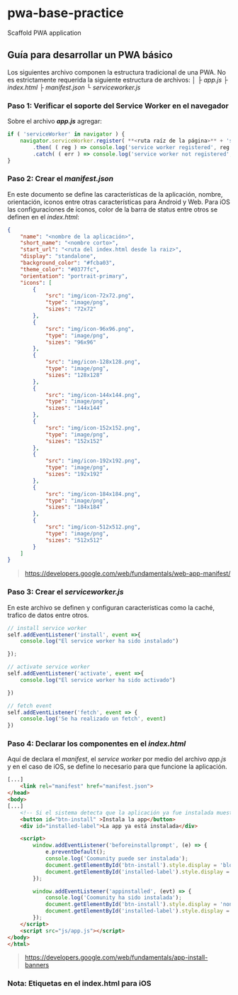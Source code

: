 # pwa-base-practice
Scaffold PWA application 

## Guía para desarrollar un PWA básico
Los siguientes archivo componen la estructura tradicional de una PWA. No es estrictamente requerida la siguiente estructura de archivos:
│
├ _app.js_
├ _index.html_
├ _manifest.json_
└ _serviceworker.js_

### Paso 1: Verificar el soporte del Service Worker en el navegador
Sobre el archivo **_app.js_** agregar:

```javascript
if ( 'serviceWorker' in navigator ) {
    navigator.serviceWorker.register( **<ruta raíz de la página>** + 'serviceworker.js')
        .then( ( reg ) => console.log('service worker registered', reg ))
        .catch( ( err ) => console.log('service worker not registered', err ));
}
```

### Paso 2: Crear el _manifest.json_
En este documento se define las características de la aplicación, nombre, orientación, iconos entre otras características para Android y Web. Para iOS las configuraciones de iconos, color de la barra de status entre otros se definen en el _index.html_:

```json
{
    "name": "<nombre de la aplicación>",
    "short_name": "<nombre corto>",
    "start_url": "<ruta del index.html desde la raiz>",
    "display": "standalone",
    "background_color": "#fcba03",
    "theme_color": "#0377fc",
    "orientation": "portrait-primary",
    "icons": [
        {
            "src": "img/icon-72x72.png",
            "type": "image/png",
            "sizes": "72x72"
        },
        {
            "src": "img/icon-96x96.png",
            "type": "image/png",
            "sizes": "96x96"
        },
        {
            "src": "img/icon-128x128.png",
            "type": "image/png",
            "sizes": "128x128"
        },
        {
            "src": "img/icon-144x144.png",
            "type": "image/png",
            "sizes": "144x144"
        },
        {
            "src": "img/icon-152x152.png",
            "type": "image/png",
            "sizes": "152x152"
        },
        {
            "src": "img/icon-192x192.png",
            "type": "image/png",
            "sizes": "192x192"
        },
        {
            "src": "img/icon-184x184.png",
            "type": "image/png",
            "sizes": "184x184"
        },
        {
            "src": "img/icon-512x512.png",
            "type": "image/png",
            "sizes": "512x512"
        }
    ]
}
```
> https://developers.google.com/web/fundamentals/web-app-manifest/

### Paso 3: Crear el _serviceworker.js_
En este archivo se definen y configuran características como la caché, trafico de datos entre otros.

```javascript
// install service worker
self.addEventListener('install', event =>{
    console.log("El service worker ha sido instalado")

});

// activate service worker
self.addEventListener('activate', event =>{
    console.log("El service worker ha sido activado")

})

// fetch event
self.addEventListener('fetch', event => {
    console.log('Se ha realizado un fetch', event)
})
```

### Paso 4: Declarar los componentes en el _index.html_
Aquí de declara el _manifest_, el _service worker_ por medio del archivo _app.js_ y en el caso de iOS, se define lo necesario para que funcione la aplicación.

```html
[...]
    <link rel="manifest" href="manifest.json">
</head>
<body>
[...]
    <!-- Si el sistema detecta que la aplicación ya fue instalada muestra una de los siguientes elementos-->
    <button id="btn-install" >Instala la app</button>
    <div id="installed-label">La app ya está instalada</div>

    <script>
        window.addEventListener('beforeinstallprompt', (e) => {
            e.preventDefault();
            console.log('Coomunity puede ser instalada');
            document.getElementById('btn-install').style.display = 'block'
            document.getElementById('installed-label').style.display = 'none'
        });

        window.addEventListener('appinstalled', (evt) => {
            console.log('Coomunity ha sido instalada');
            document.getElementById('btn-install').style.display = 'none'
            document.getElementById('installed-label').style.display = 'block'
        });
    </script>
    <script src="js/app.js"></script>
</body>
</html>
```
> https://developers.google.com/web/fundamentals/app-install-banners

### Nota: Etiquetas en el index.html para iOS
<link rel="manifest" href="/manifest" />
<meta name="apple-mobile-web-app-capable" content="yes" />
<meta name="apple-mobile-web-app-status-bar-style" content="#aa7700" />
<meta name="apple-mobile-web-app-title" content="Nombre_de_mi_App" />
<meta name="theme-color" content="#9c27b0" />
